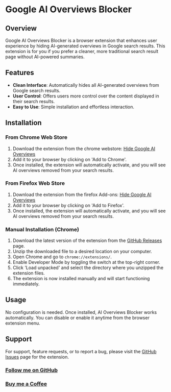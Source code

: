 # Google AI Overviews Blocker

## Overview

Google AI Overviews Blocker is a browser extension that enhances user experience by hiding AI-generated overviews in Google search results. This extension is for you if you prefer a cleaner, more traditional search result page without AI-powered summaries.

## Features

- **Clean Interface**: Automatically hides all AI-generated overviews from Google search results.
- **User Control**: Offers users more control over the content displayed in their search results.
- **Easy to Use**: Simple installation and effortless interaction.

## Installation

### From Chrome Web Store

1. Download the extension from the chrome webstore: [Hide Google AI Overviews](https://chromewebstore.google.com/detail/hide-google-ai-overviews/neibhohkbmfjninidnaoacabkjonbahn)
2. Add it to your browser by clicking on 'Add to Chrome'.
3. Once installed, the extension will automatically activate, and you will see AI overviews removed from your search results.

### From Firefox Web Store

1. Download the extension from the firefox Add-ons: [Hide Google AI Overviews](https://addons.mozilla.org/en-US/firefox/addon/hide-google-ai-overviews/)
2. Add it to your browser by clicking on 'Add to Firefox'.
3. Once installed, the extension will automatically activate, and you will see AI overviews removed from your search results.

### Manual Installation (Chrome)

1. Download the latest version of the extension from the [GitHub Releases](https://github.com/zbarnz/Google_AI_Overviews_Blocker/releases/tag/PublishedVersion) page.
2. Unzip the downloaded file to a desired location on your computer.
3. Open Chrome and go to `chrome://extensions/`.
4. Enable Developer Mode by toggling the switch at the top-right corner.
5. Click 'Load unpacked' and select the directory where you unzipped the extension files.
6. The extension is now installed manually and will start functioning immediately.

## Usage

No configuration is needed. Once installed, AI Overviews Blocker works automatically. You can disable or enable it anytime from the browser extension menu.

## Support

For support, feature requests, or to report a bug, please visit the [GitHub Issues](https://github.com/zbarnz/Google_AI_Overviews_Blocker/issues) page for the extension.

### [Follow me on GitHub](https://github.com/zbarnz)

### [Buy me a Coffee](https://buymeacoffee.com/zbarnz)